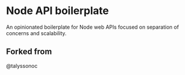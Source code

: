 # Node API boilerplate

An opinionated boilerplate for Node web APIs focused on separation of concerns and scalability.

## Forked from

@talyssonoc
